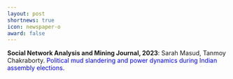 ```yaml
---
layout: post
shortnews: true
icon: newspaper-o
award: false
---
```


<b>Social Network Analysis and Mining Journal, 2023</b>: Sarah Masud, Tanmoy Chakraborty. <font color="blue"> Political mud slandering and power dynamics during Indian assembly elections.</font>
